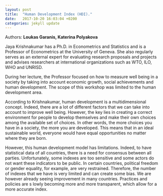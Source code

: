 ```yaml
---
layout: post
title:  "Human Development Index (HDI)."
date:   2017-10-20 16:03:04 +0200
categories: jekyll update
---
```


Authors: **Loukas Garanis, Katerina Polyakova**



Jaya Krishnakumar has a Ph.D. in Econometrics and Statistics and is a Professor of Econometrics at the University of Geneva.
She also regularly serves as an external expert for evaluating research proposals and projects and advises researchers at international 
organizations such as WTO, ILO, WHO and UNRISD.
 
During her lecture, the Professor focused on how to measure well being in a society by taking into account economic growth, 
social achievements and human development. The scope of this workshop was limited to the human development area.
 
According to Krishnakumar, human development is a multidimensional concept. Indeed, there are a lot of different factors that we can 
take into account to improve well being. However, the key lies in creating a correct environment for people to develop themselves and 
make their own choices among the available set of choices. In other words, the more choices you have in a society, the more you are 
developed. This means that in an ideal sustainable world, everyone would have equal opportunities no matter where they are born.  
 
However, this human development model has limitations. Indeed, to have statistical data of all countries, there is a need for 
consensus between all parties. Unfortunately, some indexes are too sensitive and some actors do not want these indicators to be public. 
In certain countries, political freedom or gender equality, for example, are very restrained. Therefore, the number of indexes that we 
have is very limited and can create some bias. We are however already seeing improvement in many countries. Practices and policies are s
lowly becoming more and more transparent, which allow for a more accurate index.
